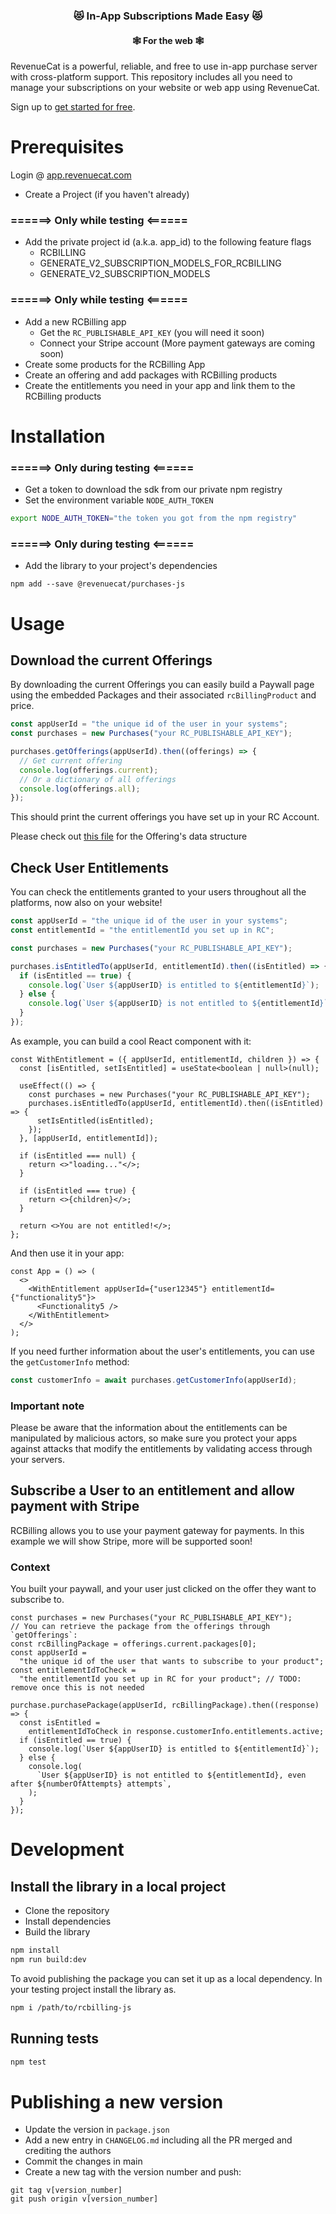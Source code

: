<h3 align="center">😻 In-App Subscriptions Made Easy 😻</h3>
<h4 align="center">🕸️ For the web 🕸️</h4>

RevenueCat is a powerful, reliable, and free to use in-app purchase server with cross-platform support.
This repository includes all you need to manage your subscriptions on your website or web app using RevenueCat.

Sign up to [get started for free](https://app.revenuecat.com/signup).

# Prerequisites

Login @ [app.revenuecat.com](https://app.revenuecat.com)

- Create a Project (if you haven't already)

### ======> Only while testing <======

- Add the private project id (a.k.a. app_id) to the following feature flags
  - RCBILLING
  - GENERATE_V2_SUBSCRIPTION_MODELS_FOR_RCBILLING
  - GENERATE_V2_SUBSCRIPTION_MODELS

### ======> Only while testing <======

- Add a new RCBilling app
  - Get the `RC_PUBLISHABLE_API_KEY` (you will need it soon)
  - Connect your Stripe account (More payment gateways are coming soon)
- Create some products for the RCBilling App
- Create an offering and add packages with RCBilling products
- Create the entitlements you need in your app and link them to the RCBilling products

# Installation

### ======> Only during testing <======

- Get a token to download the sdk from our private npm registry
- Set the environment variable `NODE_AUTH_TOKEN`

```bash
export NODE_AUTH_TOKEN="the token you got from the npm registry"
```

### ======> Only during testing <======

- Add the library to your project's dependencies

```
npm add --save @revenuecat/purchases-js
```

# Usage

## Download the current Offerings

By downloading the current Offerings you can easily build a Paywall page using the embedded Packages and their
associated `rcBillingProduct` and price.

```typescript
const appUserId = "the unique id of the user in your systems";
const purchases = new Purchases("your RC_PUBLISHABLE_API_KEY");

purchases.getOfferings(appUserId).then((offerings) => {
  // Get current offering
  console.log(offerings.current);
  // Or a dictionary of all offerings
  console.log(offerings.all);
});
```

This should print the current offerings you have set up in your RC Account.

Please check out [this file](https://github.com/RevenueCat/purchases-js/blob/main/src/entities/offerings.ts) for the
Offering's data structure

## Check User Entitlements

You can check the entitlements granted to your users throughout all the platforms, now
also on your website!

```typescript
const appUserId = "the unique id of the user in your systems";
const entitlementId = "the entitlementId you set up in RC";

const purchases = new Purchases("your RC_PUBLISHABLE_API_KEY");

purchases.isEntitledTo(appUserId, entitlementId).then((isEntitled) => {
  if (isEntitled == true) {
    console.log(`User ${appUserID} is entitled to ${entitlementId}`);
  } else {
    console.log(`User ${appUserID} is not entitled to ${entitlementId}`);
  }
});
```

As example, you can build a cool React component with it:

```tsx
const WithEntitlement = ({ appUserId, entitlementId, children }) => {
  const [isEntitled, setIsEntitled] = useState<boolean | null>(null);

  useEffect(() => {
    const purchases = new Purchases("your RC_PUBLISHABLE_API_KEY");
    purchases.isEntitledTo(appUserId, entitlementId).then((isEntitled) => {
      setIsEntitled(isEntitled);
    });
  }, [appUserId, entitlementId]);

  if (isEntitled === null) {
    return <>"loading..."</>;
  }

  if (isEntitled === true) {
    return <>{children}</>;
  }

  return <>You are not entitled!</>;
};
```

And then use it in your app:

```tsx
const App = () => (
  <>
    <WithEntitlement appUserId={"user12345"} entitlementId={"functionality5"}>
      <Functionality5 />
    </WithEntitlement>
  </>
);
```

If you need further information about the user's entitlements, you can use the `getCustomerInfo` method:

```ts
const customerInfo = await purchases.getCustomerInfo(appUserId);
```

### Important note

Please be aware that the information about the entitlements can be manipulated by malicious actors, so make sure
you protect your apps against attacks that modify the entitlements by validating access through your servers.

## Subscribe a User to an entitlement and allow payment with Stripe

RCBilling allows you to use your payment gateway for payments.
In this example we will show Stripe, more will be supported soon!

### Context

You built your paywall, and your user just clicked on the offer they want to subscribe to.

```tsx
const purchases = new Purchases("your RC_PUBLISHABLE_API_KEY");
// You can retrieve the package from the offerings through `getOfferings`:
const rcBillingPackage = offerings.current.packages[0];
const appUserId =
  "the unique id of the user that wants to subscribe to your product";
const entitlementIdToCheck =
  "the entitlementId you set up in RC for your product"; // TODO: remove once this is not needed

purchase.purchasePackage(appUserId, rcBillingPackage).then((response) => {
  const isEntitled =
    entitlementIdToCheck in response.customerInfo.entitlements.active;
  if (isEntitled == true) {
    console.log(`User ${appUserID} is entitled to ${entitlementId}`);
  } else {
    console.log(
      `User ${appUserID} is not entitled to ${entitlementId}, even after ${numberOfAttempts} attempts`,
    );
  }
});
```

# Development

## Install the library in a local project

- Clone the repository
- Install dependencies
- Build the library

```bash
npm install
npm run build:dev
```

To avoid publishing the package you can set it up as a local dependency.
In your testing project install the library as.

```bash
npm i /path/to/rcbilling-js
```

## Running tests

```bash
npm test
```

# Publishing a new version

- Update the version in `package.json`
- Add a new entry in `CHANGELOG.md` including all the PR merged and crediting the authors
- Commit the changes in main
- Create a new tag with the version number and push:

```
git tag v[version_number]
git push origin v[version_number]
```
